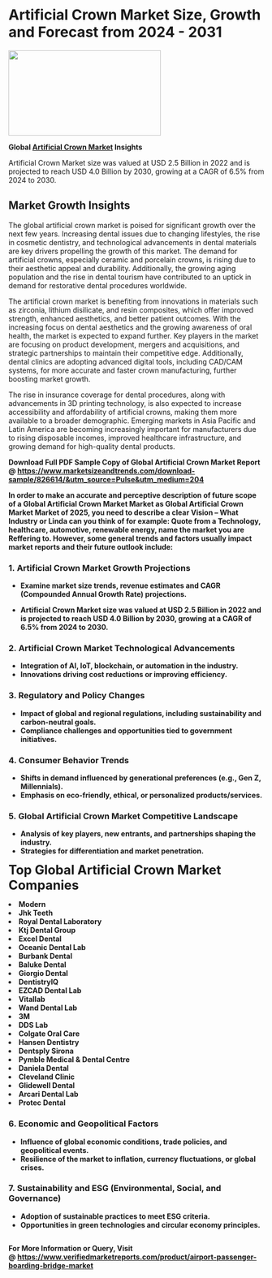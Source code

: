 <H1>Artificial Crown Market Size, Growth and Forecast from 2024 - 2031</H1><img class="aligncenter size-medium wp-image-584254" src="https://thirdeyenews.in/wp-content/uploads/2024/09/Global-Market-Research-300x168.jpeg" alt="" width="300" height="168" /><p><strong>Global&nbsp;<a href="https://www.marketsizeandtrends.com/download-sample/826614/&amp;utm_source=Pulse&amp;utm_medium=204">Artificial Crown Market</a> Insights</strong></p><p>Artificial Crown Market size was valued at USD 2.5 Billion in 2022 and is projected to reach USD 4.0 Billion by 2030, growing at a CAGR of 6.5% from 2024 to 2030.</p><p><!DOCTYPE html> <html lang="en"> <head> <meta charset="UTF-8"> <meta name="viewport" content="width=device-width, initial-scale=1.0"> <title>Artificial Crown Market Growth Insights</title> </head> <body> <h2>Market Growth Insights</h2> <p>The global artificial crown market is poised for significant growth over the next few years. Increasing dental issues due to changing lifestyles, the rise in cosmetic dentistry, and technological advancements in dental materials are key drivers propelling the growth of this market. The demand for artificial crowns, especially ceramic and porcelain crowns, is rising due to their aesthetic appeal and durability. Additionally, the growing aging population and the rise in dental tourism have contributed to an uptick in demand for restorative dental procedures worldwide.</p> <p><strong></strong></p> <p>The artificial crown market is benefiting from innovations in materials such as zirconia, lithium disilicate, and resin composites, which offer improved strength, enhanced aesthetics, and better patient outcomes. With the increasing focus on dental aesthetics and the growing awareness of oral health, the market is expected to expand further. Key players in the market are focusing on product development, mergers and acquisitions, and strategic partnerships to maintain their competitive edge. Additionally, dental clinics are adopting advanced digital tools, including CAD/CAM systems, for more accurate and faster crown manufacturing, further boosting market growth.</p> <p>The rise in insurance coverage for dental procedures, along with advancements in 3D printing technology, is also expected to increase accessibility and affordability of artificial crowns, making them more available to a broader demographic. Emerging markets in Asia Pacific and Latin America are becoming increasingly important for manufacturers due to rising disposable incomes, improved healthcare infrastructure, and growing demand for high-quality dental products.</p> <p><strong></p><p><span class=""><strong>Download Full PDF Sample Copy of Global Artificial Crown Market Report</strong> @ <a href="https://www.marketsizeandtrends.com/download-sample/826614/&amp;utm_source=Pulse&amp;utm_medium=204" target="_blank">https://www.marketsizeandtrends.com/download-sample/826614/&amp;utm_source=Pulse&amp;utm_medium=204</a></span></p><p>In order to make an accurate and perceptive description of future scope of a Global&nbsp;Artificial Crown Market Market as Global&nbsp;Artificial Crown Market Market of 2025, you need to describe a clear Vision &ndash; What Industry or Linda can you think of for example: Quote from a Technology, healthcare, automotive, renewable energy, name the market you are Reffering to. However, some general trends and factors usually impact market reports and their future outlook include:</p><h3>1.&nbsp;<strong>Artificial Crown Market Growth Projections</strong></h3><ul><li>Examine market size trends, revenue estimates and CAGR (Compounded Annual Growth Rate) projections.</li><li><p>Artificial Crown Market size was valued at USD 2.5 Billion in 2022 and is projected to reach USD 4.0 Billion by 2030, growing at a CAGR of 6.5% from 2024 to 2030.</p></li></ul><h3>2.&nbsp;<strong>Artificial Crown Market Technological Advancements</strong></h3><ul><li>Integration of AI, IoT, blockchain, or automation in the industry.</li><li>Innovations driving cost reductions or improving efficiency.</li></ul><h3>3.&nbsp;<strong>Regulatory and Policy Changes</strong></h3><ul><li>Impact of global and regional regulations, including sustainability and carbon-neutral goals.</li><li>Compliance challenges and opportunities tied to government initiatives.</li></ul><h3>4.&nbsp;<strong>Consumer Behavior Trends</strong></h3><ul><li>Shifts in demand influenced by generational preferences (e.g., Gen Z, Millennials).</li><li>Emphasis on eco-friendly, ethical, or personalized products/services.</li></ul><h3>5.&nbsp;<strong>Global Artificial Crown Market Competitive Landscape</strong></h3><ul><li>Analysis of key players, new entrants, and partnerships shaping the industry.</li><li>Strategies for differentiation and market penetration.</li></ul><p data-pm-slice="1 1 []"><span style="color: inherit; font-family: inherit; font-size: 25px;">Top Global Artificial Crown Market Companies</span></p><div class="" data-test-id=""><p><li>Modern</li><li> Jhk Teeth</li><li> Royal Dental Laboratory</li><li> Ktj Dental Group</li><li> Excel Dental</li><li> Oceanic Dental Lab</li><li> Burbank Dental</li><li> Baluke Dental</li><li> Giorgio Dental</li><li> DentistryIQ</li><li> EZCAD Dental Lab</li><li> Vitallab</li><li> Wand Dental Lab</li><li> 3M</li><li> DDS Lab</li><li> Colgate Oral Care</li><li> Hansen Dentistry</li><li> Dentsply Sirona</li><li> Pymble Medical & Dental Centre</li><li> Daniela Dental</li><li> Cleveland Clinic</li><li> Glidewell Dental</li><li> Arcari Dental Lab</li><li> Protec Dental</li></p></div><h3>6.&nbsp;<strong>Economic and Geopolitical Factors</strong></h3><ul><li>Influence of global economic conditions, trade policies, and geopolitical events.</li><li>Resilience of the market to inflation, currency fluctuations, or global crises.</li></ul><h3>7.&nbsp;<strong>Sustainability and ESG (Environmental, Social, and Governance)</strong></h3><ul><li>Adoption of sustainable practices to meet ESG criteria.</li><li>Opportunities in green technologies and circular economy principles.</li></ul><h2><strong style="font-size: 14px;">For More Information or Query, Visit @&nbsp;</strong><a style="background-color: #ffffff; font-size: 14px;" href="https://www.marketsizeandtrends.com/report/artificial-crown-market/" target="_blank">https://www.verifiedmarketreports.com/product/airport-passenger-boarding-bridge-market</a></h2>
